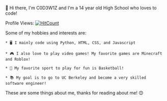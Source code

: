 👋 Hi there, I'm C0D3W1Z and I'm a 14 year old High School who loves to code!

Profile Views:
[![HitCount](https://hits.dwyl.com/C0D3W1Z/C0D3W1Z/C0D3W1Z.svg?style=flat-square)](http://hits.dwyl.com/C0D3W1Z/C0D3W1Z/C0D3W1Z)

Some of my hobbies and interests are:

`* 🖥️ I mainly code using Python, HTML, CSS, and Javascript`

`* 🎮 I also love to play video games! My favorite games are Minecraft and Roblox!`

`* 🏀 My favorite sport to play for fun is Basketball!`

`* 📚 My goal is to go to UC Berkeley and become a very skilled software engineer!`

These are some things about me, thanks for reading about me! 😊
